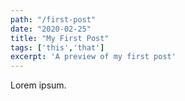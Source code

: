```yaml
---
path: "/first-post"
date: "2020-02-25"
title: "My First Post"
tags: ['this','that']
excerpt: 'A preview of my first post'
---
```


Lorem ipsum.